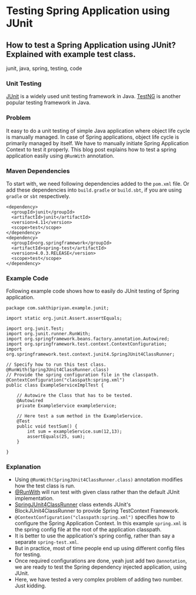 # Testing Spring Application using JUnit
## How to test a Spring Application using JUnit? Explained with example test class.
junit, java, spring, testing, code

### Unit Testing
[JUnit](http://junit.org/) is a widely used unit testing framework in Java. [TestNG](http://testng.org/) is another popular testing framework in Java.

### Problem
It easy to do a unit testing of simple Java application where object life cycle is manually managed. In case of Spring applications, object life cycle is primarily managed by itself. We have to manually initiate Spring Application Context to test it properly. This blog post explains how to test a spring application easily using `@RunWith` annotation.

### Maven Dependencies
To start with, we need following dependencies added to the `pom.xml` file. Or add these dependencies into `build.gradle` or `build.sbt`, if you are using `gradle` or `sbt` respectively.

    <dependency>
      <groupId>junit</groupId>
      <artifactId>junit</artifactId>
      <version>4.11</version>
      <scope>test</scope>
    </dependency>
    <dependency>
      <groupId>org.springframework</groupId>
      <artifactId>spring-test</artifactId>
      <version>4.0.3.RELEASE</version>
      <scope>test</scope>
    </dependency>

### Example Code
Following example code shows how to easily do JUnit testing of Spring application.

    package com.sakthipriyan.example.junit;

    import static org.junit.Assert.assertEquals;

    import org.junit.Test;
    import org.junit.runner.RunWith;
    import org.springframework.beans.factory.annotation.Autowired;
    import org.springframework.test.context.ContextConfiguration;
    import org.springframework.test.context.junit4.SpringJUnit4ClassRunner;

    // Specify how to run this test class.
    @RunWith(SpringJUnit4ClassRunner.class)
    // Provide the spring configuration file in the classpath.
    @ContextConfiguration("classpath:spring.xml")
    public class ExampleServiceImplTest {

        // Autowire the Class that has to be tested.
        @Autowired
        private ExampleService exampleService;

        // Here test a sum method in the ExampleService.
        @Test
        public void testSum() {
            int sum = exampleService.sum(12,13);
            assertEquals(25, sum);
        }

    }

### Explanation
* Using `@RunWith(SpringJUnit4ClassRunner.class)` annotation modifies how the test class is run.
* [@RunWith](http://junit.sourceforge.net/javadoc/org/junit/runner/RunWith.html) will run test with given class rather than the default JUnit implementation.
* [SpringJUnit4ClassRunner](http://docs.spring.io/spring/docs/current/javadoc-api/org/springframework/test/context/junit4/SpringJUnit4ClassRunner.html) class extends JUnit's BlockJUnit4ClassRunner to provide Spring TestContext Framework.
* `@ContextConfiguration("classpath:spring.xml")` specifies how to configure the Spring Application Context. In this example `spring.xml` is the spring config file at the root of the application classpath.
* It is better to use the application's spring config, rather than say a separate `spring-test.xml`.
* But in practice, most of time people end up using different config files for testing.
* Once required configurations are done, yeah just add two `@annotation`, we are ready to test the Spring dependency injected application, using JUnit.
* Here, we have tested a very complex problem of adding two number. Just kidding.
